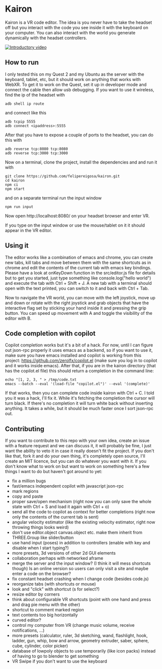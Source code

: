 # Kairon

Kairon is a VR code editor. The idea is you never have to take the headset off but you interact with the code you see inside it with the keyboard on your computer. You can also interact with the world you generate dynamically with the headset controllers.

[![Introductory video](https://felipereigosa.com/thumbnail-yt.png)](https://www.youtube.com/watch?v=Y2uiSF48bNY)

## How to run

I only tested this on my Quest 2 and my Ubuntu as the server with the keyboard, tablet, etc, but it should work on anything that works with WebXR. To get it to work on the Quest, set it up in developer mode and connect the cable then allow usb debugging. If you want to use it wireless, find the ip of the headset with

```
adb shell ip route
```

and connect like this

```
adb tcpip 5555
adb connect <ipaddress>:5555
```

After that you have to expose a couple of ports to the headset, you can do this with

```
adb reverse tcp:8080 tcp:8080
adb reverse tcp:3000 tcp:3000
```

Now on a terminal, clone the project, install the dependencies and and run it with

```
git clone https://github.com/felipereigosa/kairon.git
cd kairon
npm ci
npm start
```

and on a separate terminal run the input window

```
npm run input
```

Now open http://localhost:8080/ on your headset browser and enter VR.

If you type on the input window or use the mouse/tablet on it it should appear in the VR editor.

## Using it

The editor works like a combination of emacs and chrome, you can create new tabs, kill tabs and move between them with the same shortcuts as in chrome and edit the contents of the current tab with emacs key bindings. Please have a look at onKeyDown function in the src/editor.js file for details but to get you started, just type something like console.log("hello world") and execute the tab with Ctrl + Shift + J. A new tab with a terminal should open with the text printed, you can switch to it and back with Ctrl + Tab.

Now to navigate the VR world, you can move with the left joystick, move up and down or rotate with the right joystick and grab objects that have the interactive flag set by sticking your hand inside it and pressing the grip button. You can speed up movement with A and toggle the visibility of the editor with B.

## Code completion with copilot

Copilot completion works but it's a bit of a hack. For now, until I can figure out json-rpc properly it uses emacs as a backend, so if you want to use it, make sure you have emacs installed and copilot is working from this project: https://github.com/zerolfx/copilot.el (make sure you log in to copilot and it works inside emacs). After that, if you are in the kairon directory (that has the copilot.el file) this should return a completion in the command line:

```
echo "[1, 2, 3, " > /tmp/code.txt
emacs --batch --eval '(load-file "copilot.el")' --eval '(complete)'
```

If that works, then you can complete code inside kairon with Ctrl + C. I told you it was a hack, I'll fix it. While it's fetching the completion the cursor will turn black. If there's no completion it will turn white back without inserting anything. It takes a while, but it should be much faster once I sort json-rpc out.

## Contributing

If you want to contribute to this repo with your own idea, create an issue with a feature request and we can discuss it, it will probably be fine, I just want the ability to veto it in case it really doesn't fit the project. If you don't like that, fork it and do your own thing, it's completely open source, I'll create an MIT licence, but you can do whatever you want with it. If you don't know what to work on but want to work on something here's a few things I want to do but haven't got around to yet:

- fix a million bugs
- fast/emacs independent copilot with javascript json-rpc
- mark regions
- copy and paste
- proper save/open mechanism (right now you can only save the whole state with Ctrl + S and load it again with Ctrl + o)
- send all the code to copilot as context for better completions (right now only the contents of the current tab is sent)
- angular velocity estimator (like the existing velocity estimator, right now throwing things looks weird)
- don't use editor.object canvas.object etc. make them inherit from THREE.Group like slider/button
- use hand input (poses) in addition to controllers (enable with key and disable when I start typing?)
- more presets, 3d versions of other 2d GUI elements
- collaboration perhaps with networked aframe
- merge the server and the input window? (I think it will mess shortcuts though) Is an online version so users can only visit a site and maybe enter a code on the browser?
- fix constant headset crashing when I change code (besides code.js)
- reorganize tabs (with shortcuts or mouse)
- look and "click" with shortcut (s for select?)
- resize editor by corners
- think about configurable VR shortcuts (point with one hand and press and drag pie menu with the other)
- shortcut to comment marked region
- text contents too big horizontally
- curved editor?
- control my computer from VR (change music volume, receive notifications, ...)
- more presets (calculator, ruler, 3d sketching, wand, flashlight, hook, ladder, gun, whip, bow and arrow, geometry extruder, saber, sphere, cube, cylinder, color picker)
- database of lowpoly objects to use temporarily (like icon packs) instead of having to go to blender to get something
- VR Swipe if you don't want to use the keyboard
